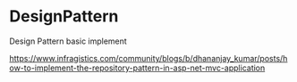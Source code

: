 # DesignPattern
Design Pattern basic implement

https://www.infragistics.com/community/blogs/b/dhananjay_kumar/posts/how-to-implement-the-repository-pattern-in-asp-net-mvc-application